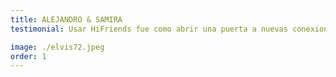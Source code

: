 ```yaml
---
title: ALEJANDRO & SAMIRA
testimonial: Usar HiFriends fue como abrir una puerta a nuevas conexiones. Con Samira conectamos por música, y desde entonces no dejamos de compartir playlists y charlas profundas.

image: ./elvis72.jpeg
order: 1
---
```

